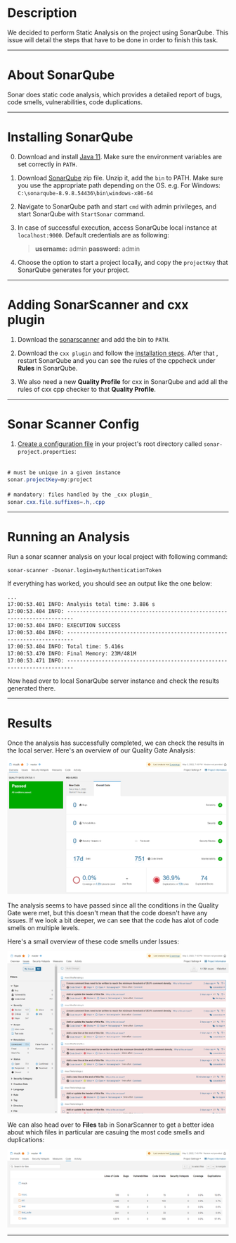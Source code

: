# Description

We decided to perform Static Analysis on the project using SonarQube.  This issue will detail the steps that have to be done in order to finish this task.

---

# About SonarQube

Sonar does static code analysis, which provides a detailed report of bugs, code smells, vulnerabilities, code duplications.

---

# Installing SonarQube

0. Download and install [Java 11](https://adoptium.net/releases.html?variant=openjdk11&jvmVariant=hotspot). 
Make sure the environment variables are set correctly in `PATH`. 

1. Download [SonarQube](https://www.sonarqube.org/downloads/) zip file. 
Unzip it, add the `bin` to PATH. 
Make sure you use the appropriate path depending on the OS. e.g. For Windows: `C:\sonarqube-8.9.8.54436\bin\windows-x86-64`

2. Navigate to SonarQube path and start `cmd` with admin privileges, and start SonarQube with `StartSonar` command.

3. In case of successful execution, access SonarQube local instance at `localhost:9000`. Default credentials are as following:
   > **username:** admin
   > **password:** admin

4. Choose the option to start a project locally, and copy the `projectKey` that SonarQube generates for your project.
---

# Adding SonarScanner and cxx plugin

1. Download the [sonarscanner](https://docs.sonarqube.org/latest/analysis/scan/sonarscanner/) and add the bin to `PATH`.

2.  Download the `cxx plugin` and follow the [installation steps](https://github.com/SonarOpenCommunity/sonar-cxx/wiki/Install-the-Plugin).
After that , restart SonarQube and you can see the rules of the cppcheck under **Rules** in SonarQube.

3.  We also need a new **Quality Profile** for cxx in SonarQube and add all the rules of cxx cpp checker to that **Quality Profile**. 

---

# Sonar Scanner Config

1. [Create a configuration file](https://docs.sonarqube.org/latest/analysis/scan/sonarscanner/) in your project's root directory called `sonar-project.properties`:

``` java

# must be unique in a given instance
sonar.projectKey=my:project

# mandatory: files handled by the _cxx plugin_
sonar.cxx.file.suffixes=.h,.cpp

```

---

# Running an Analysis

Run a sonar scanner analysis on your local project with following command:

```
sonar-scanner -Dsonar.login=myAuthenticationToken
```

If everything has worked, you should see an output like the one below:

```
...
17:00:53.401 INFO: Analysis total time: 3.886 s
17:00:53.404 INFO: ------------------------------------------------------------------------
17:00:53.404 INFO: EXECUTION SUCCESS
17:00:53.404 INFO: ------------------------------------------------------------------------
17:00:53.404 INFO: Total time: 5.416s
17:00:53.470 INFO: Final Memory: 23M/481M
17:00:53.471 INFO: ------------------------------------------------------------------------
```

Now head over to local SonarQube server instance and check the results generated there.

---

# Results

Once the analysis has successfully completed, we can check the results in the local server. Here's an overview of our Quality Gate Analysis:

![Overview](img/SonarQube-overview.png)

The analysis seems to have passed since all the conditions in the Quality Gate were met, but this doesn't mean that the code doesn't have any issues. If we look a bit deeper, we can see that the code has alot of code smells on multiple levels.

Here's a small overview of these code smells under Issues:

![Overview](img/SonarQube-issues.png)

We can also head over to **Files** tab in SonarScanner to get a better idea about which files in particular are casuing the most code smells and duplications:

![Overview](img/SonarQube-files.png)

---